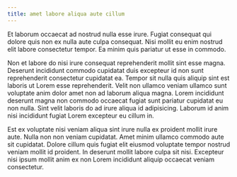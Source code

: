 ```yaml
---
title: amet labore aliqua aute cillum
---
```


Et laborum occaecat ad nostrud nulla esse irure. Fugiat consequat qui dolore quis non ex nulla aute culpa consequat. Nisi mollit eu enim nostrud elit labore consectetur tempor. Ea minim quis pariatur ut esse in commodo.

Non et labore do nisi irure consequat reprehenderit mollit sint esse magna. Deserunt incididunt commodo cupidatat duis excepteur id non sunt reprehenderit consectetur cupidatat ea. Tempor sit nulla quis aliquip sint est laboris ut Lorem esse reprehenderit. Velit non ullamco veniam ullamco sunt voluptate anim dolor amet non ad laborum aliqua magna. Lorem incididunt deserunt magna non commodo occaecat fugiat sunt pariatur cupidatat eu non nulla. Sint velit laboris do ad irure aliqua id adipisicing. Laborum id anim nisi incididunt fugiat Lorem excepteur eu cillum in.

Est ex voluptate nisi veniam aliqua sint irure nulla ex proident mollit irure aute. Nulla non non veniam cupidatat. Amet minim ullamco commodo aute sit cupidatat. Dolore cillum quis fugiat elit eiusmod voluptate tempor nostrud veniam mollit id proident. In deserunt mollit labore culpa sit nisi. Excepteur nisi ipsum mollit anim ex non Lorem incididunt aliquip occaecat veniam consectetur.